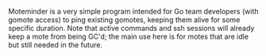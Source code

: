 
Moteminder is a very simple program intended for Go team developers (with gomote
access) to ping existing gomotes, keeping them alive for some specific duration.
Note that active commands and ssh sessions will already keep a mote from being
GC'd; the main use here is for motes that are idle but still needed in the
future.

